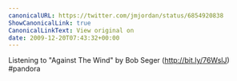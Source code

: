```yaml
---
canonicalURL: https://twitter.com/jmjordan/status/6854920838
ShowCanonicalLink: true
CanonicalLinkText: View original on
date: 2009-12-20T07:43:32+00:00
---
```

Listening to "Against The Wind" by Bob Seger (http://bit.ly/76WslJ) #pandora